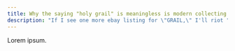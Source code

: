 ```yaml
---
title: Why the saying "holy grail" is meaningless is modern collecting culture
description: "If I see one more ebay listing for \"GRAIL,\" I'll riot "
---
```

Lorem ipsum.
